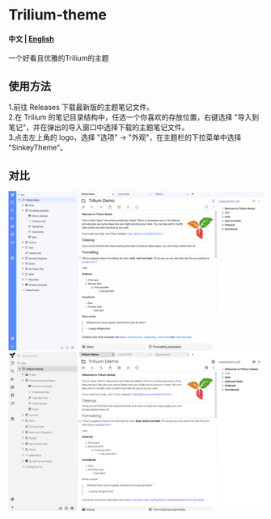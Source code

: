 # Trilium-theme

#### 中文 | [English](README.md)

一个好看且优雅的Trilium的主题

## 使用方法
1.前往 Releases 下载最新版的主题笔记文件。  
2.在 Trilium 的笔记目录结构中，任选一个你喜欢的存放位置，右键选择 "导入到笔记"，并在弹出的导入窗口中选择下载的主题笔记文件。  
3.点击左上角的 logo，选择 "选项" -> "外观"，在主题栏的下拉菜单中选择 "SinkeyTheme"。


## 对比
![new](images/2.png)
![old](images/1.png)
